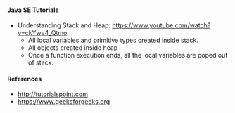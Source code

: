 #### Java SE Tutorials

- Understanding Stack and Heap: https://www.youtube.com/watch?v=ckYwv4_Qtmo
    - All local variables and primitive types created inside stack.
    - All objects created inside heap
    - Once a function execution ends, all the local variables are poped out of stack. 

#### References
- <http://tutorialspoint.com>    
- <https://www.geeksforgeeks.org>


